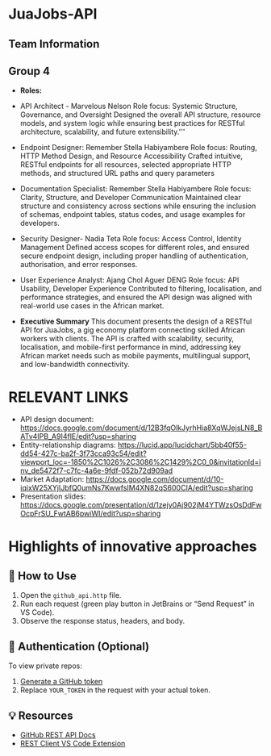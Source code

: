 # JuaJobs-API

## Team Information

##  Group 4

- **Roles:**
* API Architect - Marvelous Nelson
Role focus: Systemic Structure, Governance, and Oversight
Designed the overall API structure, resource models, and system logic while ensuring best practices for RESTful architecture, scalability, and future extensibility.'''

* Endpoint Designer: Remember Stella Habiyambere
Role focus: Routing, HTTP Method Design, and Resource Accessibility
Crafted intuitive, RESTful endpoints for all resources, selected appropriate HTTP methods, and structured URL paths and query parameters

* Documentation Specialist: Remember Stella Habiyambere
Role focus: Clarity, Structure, and Developer Communication
Maintained clear structure and consistency across sections while ensuring the inclusion of schemas, endpoint tables, status codes, and usage examples for developers.

* Security Designer- Nadia Teta
Role focus: Access Control, Identity Management
Defined access scopes for different roles, and ensured secure endpoint design, including proper handling of authentication, authorisation, and error responses.

* User Experience Analyst: Ajang Chol Aguer DENG
Role focus: API Usability, Developer Experience
Contributed to filtering, localisation, and performance strategies, and ensured the API design was aligned with real-world use cases in the African market.


- **Executive Summary**
This document presents the design of a RESTful API for JuaJobs, a gig economy platform connecting skilled African workers with clients. The API is crafted with scalability, security, localisation, and mobile-first performance in mind, addressing key African market needs such as mobile payments, multilingual support, and low-bandwidth connectivity.


# RELEVANT LINKS
* API design document: https://docs.google.com/document/d/12B3fqOlkJyrhHia8XqWJejsLN8_BATv4IPB_A9I4flE/edit?usp=sharing
* Entity-relationship diagrams: https://lucid.app/lucidchart/5bb40f55-dd54-427c-ba2f-3f73cca93c54/edit?viewport_loc=-1850%2C1026%2C3086%2C1429%2C0_0&invitationId=inv_de5472f7-c7fc-4a6e-9fdf-052b72d909ad
* Market Adaptation: https://docs.google.com/document/d/10-iqixW25XYjIJbfQ0umNs7KwwfsIM4XN82qS600CIA/edit?usp=sharing
* Presentation slides: https://docs.google.com/presentation/d/1zejy0Aj902jM4YTWzsOsDdFwOcpFrSU_FwtAB6pwiWI/edit?usp=sharing

# Highlights of innovative approaches

## 🔧 How to Use

1. Open the `github_api.http` file.
2. Run each request (green play button in JetBrains or “Send Request” in VS Code).
3. Observe the response status, headers, and body.

## 🔐 Authentication (Optional)

To view private repos:
1. [Generate a GitHub token](https://github.com/settings/tokens)
2. Replace `YOUR_TOKEN` in the request with your actual token.

## 💡 Resources

- [GitHub REST API Docs](https://docs.github.com/en/rest)
- [REST Client VS Code Extension](https://marketplace.visualstudio.com/items?itemName=humao.rest-client)

